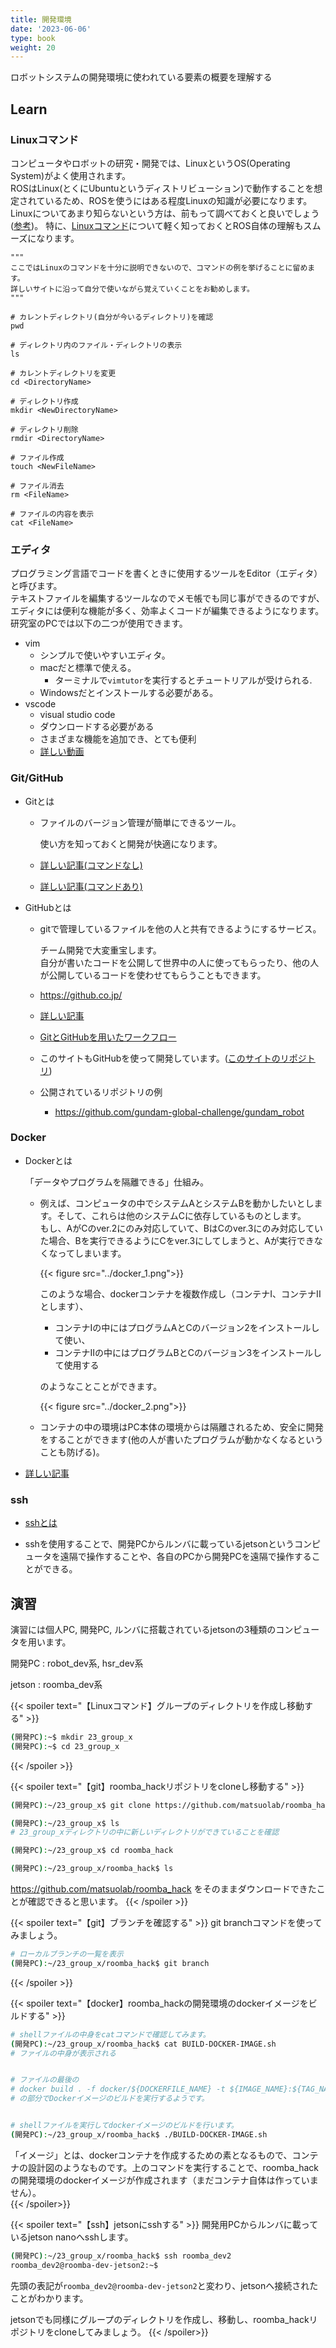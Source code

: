 ```yaml
---
title: 開発環境
date: '2023-06-06'
type: book
weight: 20
---
```


ロボットシステムの開発環境に使われている要素の概要を理解する
<!--more-->

<!--
## スライド
https://docs.google.com/presentation/d/1-q6zq3vV91GTj7mw9uqwT4B8LyHDpFHBNVi4lEyCa5A/edit?usp=sharing
-->

## Learn

### Linuxコマンド
コンピュータやロボットの研究・開発では、LinuxというOS(Operating System)がよく使用されます。  
ROSはLinux(とくにUbuntuというディストリビューション)で動作することを想定されているため、ROSを使うにはある程度Linuxの知識が必要になります。 
Linuxについてあまり知らないという方は、前もって調べておくと良いでしょう([参考](https://kitsune.blog/engineer/linux))。
特に、[Linuxコマンド](https://kitsune.blog/linux-command-summary)について軽く知っておくとROS自体の理解もスムーズになります。

```
"""
ここではLinuxのコマンドを十分に説明できないので、コマンドの例を挙げることに留めます。
詳しいサイトに沿って自分で使いながら覚えていくことをお勧めします。
"""

# カレントディレクトリ(自分が今いるディレクトリ)を確認
pwd

# ディレクトリ内のファイル・ディレクトリの表示
ls

# カレントディレクトリを変更
cd <DirectoryName>

# ディレクトリ作成
mkdir <NewDirectoryName>

# ディレクトリ削除
rmdir <DirectoryName>

# ファイル作成
touch <NewFileName>

# ファイル消去
rm <FileName>

# ファイルの内容を表示
cat <FileName>
```

### エディタ

プログラミング言語でコードを書くときに使用するツールをEditor（エディタ）と呼びます。  
テキストファイルを編集するツールなのでメモ帳でも同じ事ができるのですが、エディタには便利な機能が多く、効率よくコードが編集できるようになります。  
研究室のPCでは以下の二つが使用できます。

- vim
  - シンプルで使いやすいエディタ。
  - macだと標準で使える。
    - ターミナルで`vimtutor`を実行するとチュートリアルが受けられる.
  - Windowsだとインストールする必要がある。
- vscode
  - visual studio code
  - ダウンロードする必要がある
  - さまざまな機能を追加でき、とても便利
  - [詳しい動画](https://www.youtube.com/watch?v=csOaPNMDEwg&ab_channel=%E3%81%97%E3%81%BE%E3%81%B6%E3%83%BC%E3%81%AEIT%E5%A4%A7%E5%AD%A6)


### Git/GitHub
- Gitとは  
  - ファイルのバージョン管理が簡単にできるツール。

    使い方を知っておくと開発が快適になります。

  - [詳しい記事(コマンドなし)](https://qiita.com/noshishi/items/2821c01d590bf9c96038)  
  - [詳しい記事(コマンドあり)](https://qiita.com/satona-oinuma/items/97205ca0ce04dcae2adb)  
- GitHubとは
  - gitで管理しているファイルを他の人と共有できるようにするサービス。    

    チーム開発で大変重宝します。  
    自分が書いたコードを公開して世界中の人に使ってもらったり、他の人が公開しているコードを使わせてもらうこともできます。

  - https://github.co.jp/
  - [詳しい記事](https://qiita.com/b150005/items/508009234bf9813b230f)
  - [GitとGitHubを用いたワークフロー](https://learn.utcode.net/docs/team-development/git-workflow/)

  - このサイトもGitHubを使って開発しています。([このサイトのリポジトリ](https://github.com/matsuolab/roomba_hack_course))
  - 公開されているリポジトリの例
    - https://github.com/gundam-global-challenge/gundam_robot

### Docker
- Dockerとは

  「データやプログラムを隔離できる」仕組み。  

  - 例えば、コンピュータの中でシステムAとシステムBを動かしたいとします。そして、これらは他のシステムCに依存しているものとします。  
    もし、AがCのver.2にのみ対応していて、BはCのver.3にのみ対応していた場合、Bを実行できるようにCをver.3にしてしまうと、Aが実行できなくなってしまいます。  

    {{< figure src="../docker_1.png">}}

    このような場合、dockerコンテナを複数作成し（コンテナI、コンテナIIとします）、

    - コンテナIの中にはプログラムAとCのバージョン2をインストールして使い、
    - コンテナIIの中にはプログラムBとCのバージョン3をインストールして使用する  

    のようなことことができます。
  
    {{< figure src="../docker_2.png">}}   
  
  - コンテナの中の環境はPC本体の環境からは隔離されるため、安全に開発をすることができます(他の人が書いたプログラムが動かなくなるということも防げる)。

  

- [詳しい記事](https://kitsune.blog/docker-summary)

<!-- - DockerFileのビルド
    ```
    docker build -t <image_name>:<tag_name> -f <Dockerfile> <relative_dir>
    ```

- Docker Image
    ```
    # Docker image一覧
    docker images
    # Docker Imageのダウンロード
    docker pull <image_name>:<tag_name>
    # 削除
    docker rmi <image_id>
    # 不要なDocker imageを消す
    docker image prune
    ```

- Docker Container
    ```
    # Docker containerの起動
    docker run <image_name> <command>
    # Docker container一覧
    docker ps -a
    # Docker containerに接続
    docker exec -it <container_name> bash
    ```
-->

<!-- ※`docker run`でよく使うオプション
    - `-it` 
        - 標準入出力有効になる
    - `--name <container_name>`
        - コンテナの名前の指定
    - `--rm`
        - コンテナを抜けた際に自動的にコンテナを削除する
    - `--gpus all`
        - コンテナに全gpuを渡す
        - gpuの個数を指定する場合は all の代わりに数字(0, 1,...)
        - gpuを指定する場合は `--gpus '"device=0,1"'`
    - `-v <host/path/to/dir:container/path/to/dir>`
        - コンテナ内にホストのディレクトリをマウントする
    - `-p <host_port>:<container_port>`
        - ホストのポートをコンテナのポートにマップする
        - コンテナ内でwebサーバを動かす場合などに使う
    - `--net=host`
        - コンテナとホストでネットワークを共有する(IPアドレスなどが同じになる)
        - ROSノードをコンテナ内で動かす場合などはこれを使うと楽
    - `--privileged`
        - コンテナからのデバイスへのアクセスを許可
        - コンテナからWEBカメラにアクセスしたいときなど
-->

### ssh

- [sshとは](https://e-words.jp/w/SSH.html)

- sshを使用することで、開発PCからルンバに載っているjetsonというコンピュータを遠隔で操作することや、各自のPCから開発PCを遠隔で操作することができる。

<!--
コマンドだけあってもわからないと思うので
```
ssh <username>@<hostname> -p <port> -i <identity_file>
```
-->

## 演習

演習には個人PC, 開発PC, ルンバに搭載されているjetsonの3種類のコンピュータを用います。

開発PC : robot_dev系, hsr_dev系

jetson : roomba_dev系

<!--
{{< spoiler text="【ssh】開発用PCにsshする" >}}
個人PCから開発PCにsshする
```shell
(個人PC):~$ vim ~/.ssh/config
(個人PC):~$ ssh robot_dev2
```
sshに成功すると
```
robot_dev2@robot-dev2:~$
```
などと表記が変わり、開発PCに接続できたことが確認できます。
{{< /spoiler >}}
-->

{{< spoiler text="【Linuxコマンド】グループのディレクトリを作成し移動する" >}}
```sh
(開発PC):~$ mkdir 23_group_x
(開発PC):~$ cd 23_group_x
```
{{< /spoiler >}}

{{< spoiler text="【git】roomba_hackリポジトリをcloneし移動する" >}}

```sh
(開発PC):~/23_group_x$ git clone https://github.com/matsuolab/roomba_hack.git

(開発PC):~/23_group_x$ ls
# 23_group_xディレクトリの中に新しいディレクトリができていることを確認

(開発PC):~/23_group_x$ cd roomba_hack

(開発PC):~/23_group_x/roomba_hack$ ls
```
https://github.com/matsuolab/roomba_hack をそのままダウンロードできたことが確認できると思います。
{{< /spoiler >}}

{{< spoiler text="【git】ブランチを確認する" >}}
git branchコマンドを使ってみましょう。
```sh
# ローカルブランチの一覧を表示
(開発PC):~/23_group_x/roomba_hack$ git branch
```
{{< /spoiler >}}

{{< spoiler text="【docker】roomba_hackの開発環境のdockerイメージをビルドする" >}}

```sh
# shellファイルの中身をcatコマンドで確認してみます。
(開発PC):~/23_group_x/roomba_hack$ cat BUILD-DOCKER-IMAGE.sh
# ファイルの中身が表示される


# ファイルの最後の
# docker build . -f docker/${DOCKERFILE_NAME} -t ${IMAGE_NAME}:${TAG_NAME} --build-arg BASE_IMAGE=${BASE_IMAGE}
# の部分でDockerイメージのビルドを実行するようです。


# shellファイルを実行してdockerイメージのビルドを行います。
(開発PC):~/23_group_x/roomba_hack$ ./BUILD-DOCKER-IMAGE.sh
```
「イメージ」とは、dockerコンテナを作成するための素となるもので、コンテナの設計図のようなものです。上のコマンドを実行することで、roomba_hackの開発環境のdockerイメージが作成されます（まだコンテナ自体は作っていません）。  
{{< /spoiler>}}


{{< spoiler text="【ssh】jetsonにsshする" >}}
開発用PCからルンバに載っているjetson nanoへsshします。
```sh
(開発PC):~/23_group_x/roomba_hack$ ssh roomba_dev2
roomba_dev2@roomba-dev-jetson2:~$ 
```
先頭の表記が`roomba_dev2@roomba-dev-jetson2`と変わり、jetsonへ接続されたことがわかります。

jetsonでも同様にグループのディレクトリを作成し、移動し、roomba_hackリポジトリをcloneしてみましょう。
{{< /spoiler>}}

<!--
{{< spoiler text="【ssh】VNCを使う" >}}
個人PCから開発PCにsshで接続
```shell
(個人PC):~$ ssh robot_dev2 -L 5900:localhost:5900
```
手元のVNC viewerでlocalhost:5900を開く

{{< /spoiler>}}
-->

<!--
TODO:
  - RUN-DOCKER-CONTAINER.shの中身を説明する
  - BUILD-DOCKER-IMAGE.shの中身を説明する
  - sshに必要な設定を説明する
  - VNCに必要な設定を説明する
  - VNC viewerの使い方を説明する

-->
